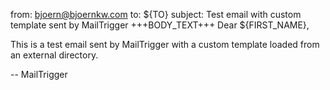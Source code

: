 from: bjoern@bjoernkw.com
to: ${TO}
subject: Test email with custom template sent by MailTrigger
+++BODY_TEXT+++
Dear ${FIRST_NAME},

This is a test email sent by MailTrigger with a custom template loaded from an external directory.

-- MailTrigger
